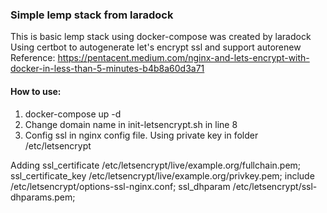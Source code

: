 ### Simple lemp stack from laradock
This is basic lemp stack using docker-compose was created by laradock
Using certbot to autogenerate let's encrypt ssl and support autorenew 
Reference: https://pentacent.medium.com/nginx-and-lets-encrypt-with-docker-in-less-than-5-minutes-b4b8a60d3a71

#### How to use:
1. docker-compose up -d 
2. Change domain name in init-letsencrypt.sh in line 8
3. Config ssl in nginx config file. Using private key in folder /etc/letsencrypt

Adding 
ssl_certificate /etc/letsencrypt/live/example.org/fullchain.pem;
ssl_certificate_key /etc/letsencrypt/live/example.org/privkey.pem;
include /etc/letsencrypt/options-ssl-nginx.conf;
ssl_dhparam /etc/letsencrypt/ssl-dhparams.pem;